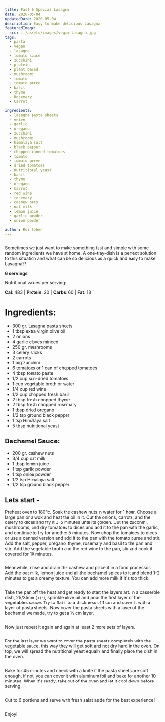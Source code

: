 ```yaml
---
title: Fast & Special Lasagna
date: 2020-05-04
updatedDate: 2020-05-04
description: Easy to make delicious Lasagna
featuredImage:
  src: ../assets/images/vegan-lasagna.jpg
tags:
  - pasta
  - vegan
  - lasagna
  - tomato sauce
  - zucchini
  - protein
  - plant based
  - mushrooms
  - tomato
  - tomato puree
  - basil
  - thyme
  - Rosemary
  - Carrot

ingredients:
  - lasagna pasta sheets
  - onion
  - garlic
  - oregano
  - zucchini
  - mushrooms
  - himalaya salt
  - black pepper
  - chopped canned tomatoes
  - tomato
  - tomato puree
  - dried tomatoes
  - nutritional yeast
  - basil
  - thyme
  - oregano
  - Carrot
  - red wine
  - rosemary
  - cashew nuts
  - oat milk
  - lemon juice
  - garlic powder
  - onion powder

author: Roi Cohen
---
```


<Image filename="vegan-lasagna"/>

Sometimes we just want to make something fast and simple with some random ingredients we have at home.
A one-tray-dish is a perfect solution to this situation and what can be so delicious as a quick and easy to make Lasagna?!

**6 servings**

Nutritional values per serving:

**Cal**: 483 | **Protein**: 20 | **Carbs**: 60 | **Fat**: 18

# **Ingredients:**

- 300 gr. Lasagna pasta sheets
- 1 tbsp extra virgin olive oil
- 2 onions
- 4 garlic cloves minced
- 250 gr. mushrooms
- 3 celery sticks
- 2 carrots 
- 1 big zucchini
- 6 tomatoes or 1 can of chopped tomatoes
- 4 tbsp tomato paste
- 1/2 cup sun-dried tomatoes
- 1 cup vegetable broth or water
- 1/4 cup red wine
- 1/2 cup chopped fresh basil
- 2 tbsp fresh chopped thyme
- 2 tbsp fresh chopped rosemary
- 1 tbsp dried oregano
- 1/2 tsp ground black pepper
- 1 tsp Himalaya salt
- 5 tbsp nutritional yeast

## Bechamel Sauce: 

- 200 gr. cashew nuts
- 3/4 cup oat milk
- 1 tbsp lemon juice
- 1 tsp garlic powder
- 1 tsp onion powder
- 1/2 tsp Himalaya salt
- 1/2 tsp ground black pepper


## Lets start -

Preheat oven to 180ºc.
Soak the cashew nuts in water for 1 hour.
Choose a large pan or a wok and heat the oil in it.
Cut the onions, carrots, and the celery to dices and fry it 3-5 minutes until its golden.
Cut the zucchini, mushrooms, and dry tomatoes to dices and add it to the pan with the garlic, and continue to fry for another 5 minutes.
Now chop the tomatoes to dices or use a canned version and add it to the pan with the tomato puree and stir.
Add the salt, pepper, oregano, thyme, rosemary and basil to the pan and stir.
Add the vegetable broth and the red wine to the pan, stir and cook it covered for 10 minutes.

<Image filename="vegetables-pan"/>

Meanwhile, rinse and drain the cashew and place it in a food processor.
Add the oat milk, lemon juice and all the bechamel spices to it and blend 1-2 minutes to get a creamy texture.
You can add more milk if it's too thick.

<Image filename="cashew-bechamel"/>

Take the pan off the heat and get ready to start the layers art.
In a casserole dish, 25/35cm (+/-), sprinkle olive oil and pour the first layer of the vegetables sauce.
Try to flat it to a thickness of 1 cm and cover it with a layer of pasta sheets.
Now cover the pasta sheets with a layer of the bechamel we made, try to get a ½ cm layer.

<Image filename="first-three-layers"/>

Now just repeat it again and again at least 2 more sets of layers. 

<Image filename="seconed-layer"/>

For the last layer we want to cover the pasta sheets completely with the vegetable sauce. this way they will get soft and not dry hard in the oven.
On top, we will spread the nutritional yeast equally and finally place the dish in the oven.

<Image filename="top-layer-nutritional-yeast"/>

Bake for 45 minutes and check with a knife if the pasta sheets are soft enough, if not, you can cover it with aluminum foil and bake for another 10 minutes.
When it's ready, take out of the oven and let it cool down before serving.

<Image filename="ready-lasagna"/>

Cut to 6 portions and serve with fresh salat aside for the best experience!

<Image filename="lasagna-serving"/> 

Enjoy! 
